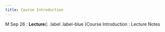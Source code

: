 ```yaml
---
title: Course Introduction
---
```


M Sep 26
: **Lecture**{: .label .label-blue }Course Introduction
  : Lecture Notes
